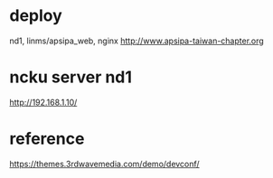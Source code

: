 # deploy
nd1, linms/apsipa_web, nginx
http://www.apsipa-taiwan-chapter.org

# ncku server nd1
http://192.168.1.10/




# reference
https://themes.3rdwavemedia.com/demo/devconf/